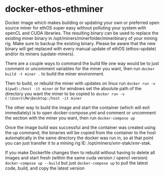 # docker-ethos-ethminer
Docker image which makes building or updating your own or preferred open source miner for ethOS super easy without polluting your system with openCL and CUDA libraries. The resulting binary can be used to replace the existing miner binary in /opt/miners/minerfolder/minerbinary of your mining rig. Make sure to backup the existing binary. Please be aware that the new binary will get replaced with every manual update of ethOS (ethos-update) and/or its miners (update-miners). 

There are a couple ways to command the build file one way would be to just comment or uncomment variables for the miner you want, then run ```docker build -t miner .``` to build the miner environment. 

Then to build, or rebuild the miner with updates on linux run ```docker run -v $(pwd):/host -it miner``` or for windows set the absolute path of the directory you want the miner to be copied to ```docker run -v C:\Users\Me\Desktop:/host -it miner```

The other way to build the image and start the container (which will exit immediately) is to open docker-compose.yml and comment or uncomment the section with the miner you want, then run ```docker-compose up```

Once the image build was successful and the container was created using the up command, the binaries will be copied from the container to the host automatically in the same directory the docker was run in, so at that point you can just transfer it to a mining rig IE: /opt/miners/xmr-stak/xmr-stak.

If you make Dockerfile changes then to rebuild without having to delete all images and start fresh (within the same cuda version / opencl version) ```docker-compose up --build``` but just
```docker-compose up``` to pull the latest code, build, and copy the latest version
